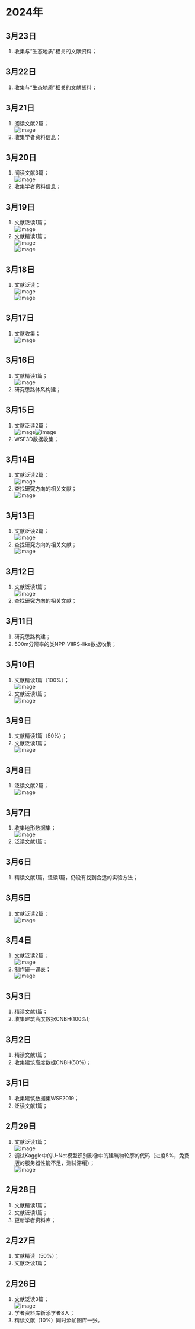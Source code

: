 # 2024年

## 3月23日
1. 收集与“生态地质”相关的文献资料；

## 3月22日
1. 收集与“生态地质”相关的文献资料；

## 3月21日
1. 阅读文献2篇；<br>![image](https://github.com/CityGIS-lzjtu/PLAN/assets/49866394/87219f7c-c7f0-402b-a8b0-60c7b6131828)
2. 收集学者资料信息；

## 3月20日
1. 阅读文献3篇；<br>![image](https://github.com/CityGIS-lzjtu/PLAN/assets/49866394/29a7dcd6-02e7-4dcb-943e-10e48ac6c7a6)
2. 收集学者资料信息；


## 3月19日
1. 文献泛读1篇；<br>![image](https://github.com/CityGIS-lzjtu/PLAN/assets/49866394/41a3afef-8af1-4da4-8bc4-e27b6959ef6e)
2. 文献精读1篇；<br>![image](https://github.com/CityGIS-lzjtu/PLAN/assets/49866394/510140c4-a716-4ec2-a8c9-9a40ab0f47be)<br>![image](https://github.com/CityGIS-lzjtu/PLAN/assets/49866394/13d3f14e-7ffd-4cea-b905-89cb8b5ec1fd)

## 3月18日
1. 文献泛读；<br>![image](https://github.com/CityGIS-lzjtu/PLAN/assets/49866394/8327d5f1-97e7-4b6a-a4e2-8f8994fefc62)<br>![image](https://github.com/CityGIS-lzjtu/PLAN/assets/49866394/72035ccf-4845-4a50-8dac-059d21d3a6c0)

## 3月17日
1. 文献收集；<br>![image](https://github.com/CityGIS-lzjtu/PLAN/assets/49866394/432a914a-4102-4c21-9839-ade94edb1891)

## 3月16日
1. 文献精读1篇；<br>![image](https://github.com/CityGIS-lzjtu/PLAN/assets/49866394/f4758847-1433-4eb5-8eb1-01390e32f357)
2. 研究思路体系构建；

## 3月15日
1. 文献泛读2篇；<br>![image](https://github.com/CityGIS-lzjtu/PLAN/assets/49866394/469ef685-87d9-4e30-ba3c-9e1e2689a701)![image](https://github.com/CityGIS-lzjtu/PLAN/assets/49866394/76c25b67-9dbd-443a-9387-40d832da199e)
2. WSF3D数据收集；

## 3月14日
1. 文献泛读2篇；<br>![image](https://github.com/CityGIS-lzjtu/PLAN/assets/49866394/df2dfa07-b1f4-4d53-96f9-3d02be06e6c0)
2. 查找研究方向的相关文献；<br>![image](https://github.com/CityGIS-lzjtu/PLAN/assets/49866394/226e3016-1f4a-46c2-a5ee-2c271a52ba3f)

## 3月13日
1. 文献泛读2篇；<br>![image](https://github.com/CityGIS-lzjtu/PLAN/assets/49866394/835792b6-1b91-4698-b7a7-ec01c9b2fc29)
2. 查找研究方向的相关文献；<br>![image](https://github.com/CityGIS-lzjtu/PLAN/assets/49866394/7aca7409-1b3c-4991-bbf6-7784ae5ab2ca)

## 3月12日
1. 文献泛读1篇；<br>![image](https://github.com/CityGIS-lzjtu/PLAN/assets/49866394/c2214c3c-c34b-4bce-8ee5-f5616f4b5cf4)
2. 查找研究方向的相关文献；

## 3月11日
1. 研究思路构建；
2. 500m分辨率的类NPP-VIIRS-like数据收集；

## 3月10日
1. 文献精读1篇（100%）；<br>![image](https://github.com/CityGIS-lzjtu/PLAN/assets/49866394/2a72eeda-f00a-4eff-8606-500efed2f272)
2. 文献泛读1篇；<br>![image](https://github.com/CityGIS-lzjtu/PLAN/assets/49866394/b33f966e-fe85-4e18-89cf-30f09e5931bf)

## 3月9日
1. 文献精读1篇（50%）；
2. 文献泛读1篇；<br>![image](https://github.com/CityGIS-lzjtu/PLAN/assets/49866394/b700b800-ff49-4ad3-b636-004968948b53)

## 3月8日
1. 泛读文献2篇；<br>![image](https://github.com/CityGIS-lzjtu/PLAN/assets/49866394/2d0e1a7c-f26b-43a4-88d7-0cabac8a2a8c)

## 3月7日
1. 收集地形数据集；<br>![image](https://github.com/CityGIS-lzjtu/PLAN/assets/49866394/729a134e-0b09-43aa-aedf-706ba109316c)
2. 泛读文献1篇；

## 3月6日
1. 精读文献1篇，泛读1篇，仍没有找到合适的实验方法；

## 3月5日
1. 文献泛读2篇；<br>
![image](https://github.com/CityGIS-lzjtu/PLAN/assets/49866394/3a5fc3a0-41bd-46da-a987-a62df0ed5967)

## 3月4日
1. 文献泛读2篇；<br>![image](https://github.com/CityGIS-lzjtu/PLAN/assets/49866394/f08dfd5b-f872-47df-8911-d09d7741259f)
2. 制作研一课表；<br>![image](https://github.com/CityGIS-lzjtu/PLAN/assets/49866394/f8449278-f230-48b2-834f-e8c1b6186011)

## 3月3日
1. 精读文献1篇；
2. 收集建筑高度数据CNBH(100%);

## 3月2日
1. 精读文献1篇；
2. 收集建筑高度数据CNBH(50%)；

## 3月1日
1. 收集建筑数据集WSF2019；
2. 泛读文献1篇；

## 2月29日
1. 文献泛读1篇；<br>![image](https://github.com/CityGIS-lzjtu/PLAN/assets/49866394/8d189078-e158-436c-8c04-a49d685becec)
2. 调试Kaggle中的U-Net模型识别影像中的建筑物轮廓的代码（进度5%，免费版的服务器性能不足，测试滞缓）；<br>![image](https://github.com/CityGIS-lzjtu/PLAN/assets/49866394/764d69b6-58cf-46c5-9f1d-e9300b9db704)

## 2月28日
1. 文献精读1篇；
2. 文献泛读1篇；
3. 更新学者资料库；

## 2月27日
1. 文献精读（50%）；
2. 文献泛读1篇；

## 2月26日
1. 文献泛读3篇；<br>![image](https://github.com/CityGIS-lzjtu/PLAN/assets/49866394/ceb6a92b-6027-4843-87c0-0276a81027e2)
2. 学者资料库新添学者8人；
3. 精读文献（10%）同时添加图库一张。
